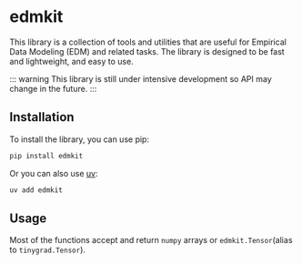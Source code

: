 # edmkit

This library is a collection of tools and utilities that are useful for Empirical Data Modeling (EDM) and related tasks. The library is designed to be fast and lightweight, and easy to use.

::: warning
This library is still under intensive development so API may change in the future.
:::

## Installation

To install the library, you can use pip:

```bash
pip install edmkit
```

Or you can also use [uv](https://docs.astral.sh/uv/):

```bash
uv add edmkit
```

## Usage

Most of the functions accept and return `numpy` arrays or `edmkit.Tensor`(alias to `tinygrad.Tensor`).

### 

## 